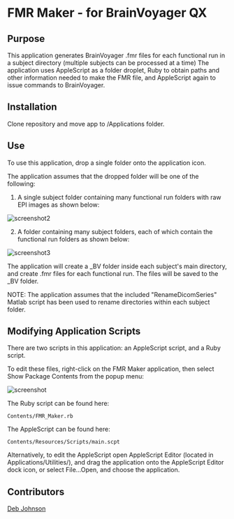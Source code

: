 # FMR Maker - for BrainVoyager QX

## Purpose

This application generates BrainVoyager .fmr files for each functional run in a subject directory (multiple subjects can be processed at a time)
The application uses AppleScript as a folder droplet, Ruby to obtain paths and other information needed to make the FMR file, and AppleScript again to issue commands to BrainVoyager.

## Installation

Clone repository and move app to /Applications folder.

## Use

To use this application, drop a single folder onto the application icon.

The application assumes that the dropped folder will be one of the following:

1. A single subject folder containing many functional run folders with raw EPI images as shown below:

![screenshot2](https://raw.github.com/tarrlab/FMR-Maker/master/FMR%20Maker.app/README_Images/screenshot2.png)

2. A folder containing many subject folders, each of which contain the functional run folders as shown below:

![screenshot3](https://raw.github.com/tarrlab/FMR-Maker/master/FMR%20Maker.app/README_Images/screenshot3.png)

The application will create a _BV folder inside each subject's main directory, and create .fmr files for each functional run. The files will be saved to the _BV folder.

NOTE: The application assumes that the included "RenameDicomSeries" Matlab script has been used to rename directories within each subject folder.
      
## Modifying Application Scripts

There are two scripts in this application: an AppleScript script, and a Ruby script. 

To edit these files, right-click on the FMR Maker application, then select Show Package Contents from the popup menu:

![screenshot](https://raw.github.com/tarrlab/FMR-Maker/master/FMR%20Maker.app/README_Images/screenshot1.png)
    
The Ruby script can be found here:

    Contents/FMR_Maker.rb

The AppleScript can be found here:

    Contents/Resources/Scripts/main.scpt
    
Alternatively, to edit the AppleScript open AppleScript Editor (located in Applications/Utilities/), and drag the application onto the AppleScript Editor dock icon, or select File...Open, and choose the application.

## Contributors

[Deb Johnson](https://github.com/debjohnson)